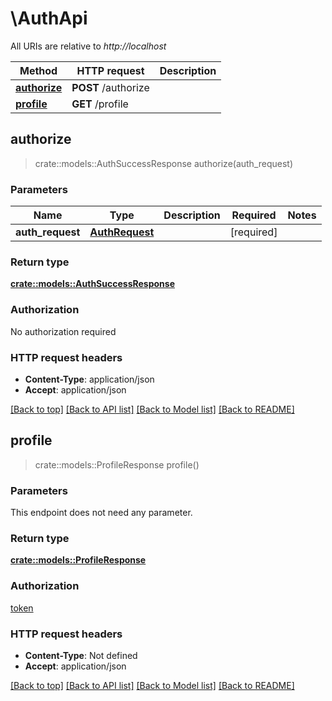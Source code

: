 # \AuthApi

All URIs are relative to *http://localhost*

Method | HTTP request | Description
------------- | ------------- | -------------
[**authorize**](AuthApi.md#authorize) | **POST** /authorize | 
[**profile**](AuthApi.md#profile) | **GET** /profile | 



## authorize

> crate::models::AuthSuccessResponse authorize(auth_request)


### Parameters


Name | Type | Description  | Required | Notes
------------- | ------------- | ------------- | ------------- | -------------
**auth_request** | [**AuthRequest**](AuthRequest.md) |  | [required] |

### Return type

[**crate::models::AuthSuccessResponse**](AuthSuccessResponse.md)

### Authorization

No authorization required

### HTTP request headers

- **Content-Type**: application/json
- **Accept**: application/json

[[Back to top]](#) [[Back to API list]](../README.md#documentation-for-api-endpoints) [[Back to Model list]](../README.md#documentation-for-models) [[Back to README]](../README.md)


## profile

> crate::models::ProfileResponse profile()


### Parameters

This endpoint does not need any parameter.

### Return type

[**crate::models::ProfileResponse**](ProfileResponse.md)

### Authorization

[token](../README.md#token)

### HTTP request headers

- **Content-Type**: Not defined
- **Accept**: application/json

[[Back to top]](#) [[Back to API list]](../README.md#documentation-for-api-endpoints) [[Back to Model list]](../README.md#documentation-for-models) [[Back to README]](../README.md)


